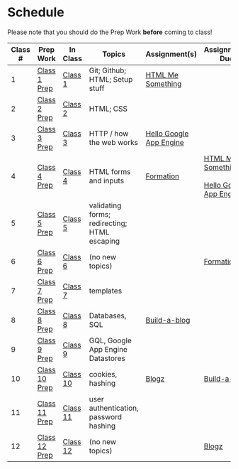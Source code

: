# Schedule

Please note that you should do the Prep Work **before** coming to class!

Class # | Prep Work | In Class | Topics | Assignment(s) | Assignments Due
-----|-----------|----------|--------|---------------|----------------
1 | [Class 1 Prep](./class1-prep) | [Class 1](./class1) | Git; Github; HTML; Setup stuff | [HTML Me Something][html-me-something] |  |
2 | [Class 2 Prep](./class2-prep) | [Class 2](./class2) | HTML; CSS | | |
3 | [Class 3 Prep](./class3-prep) | [Class 3](./class3) | HTTP / how the web works | [Hello Google App Engine][hello-gae] | |
4 | [Class 4 Prep](./class4-prep) | [Class 4](./class4) | HTML forms and inputs | [Formation][formation] | [HTML Me Something][html-me-something] <br><br> [Hello Google App Engine][hello-gae] |
5 | [Class 5 Prep](./class5-prep) | [Class 5](./class5) | validating forms; redirecting; HTML escaping | | |
6 | [Class 6 Prep](./class6-prep) | [Class 6](./class6) | (no new topics) | | [Formation][formation] |
7 | [Class 7 Prep](./class7-prep) | [Class 7](./class7) | templates | | |
8 | [Class 8 Prep](./class8-prep) | [Class 8](./class8) | Databases, SQL | [Build-a-blog][build-a-blog] | |
9 | [Class 9 Prep](./class9-prep) | [Class 9](./class9) | GQL, Google App Engine Datastores | | |
10 | [Class 10 Prep](./class10-prep) | [Class 10](./class10) | cookies, hashing | [Blogz](../assignments/blogz) | [Build-a-blog][build-a-blog] |
11 | [Class 11 Prep](./class11-prep) | [Class 11](./class11) | user authentication, password hashing | | |
12 | [Class 12 Prep](./class12-prep) | [Class 12](./class12) | (no new topics) | |  [Blogz](../assignments/blogz) |

[getting-started]: ../assignments/getting-started
[hello-gae]: ../assignments/hello-google-app-engine
[html-me-something]: ../assignments/html-me-something
[formation]: ../assignments/formation
[build-a-blog]: ../assignments/build-a-blog
